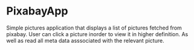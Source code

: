 # PixabayApp
Simple pictures application that displays a list of pictures fetched from pixabay. User can click a picture inorder to view it in higher definition.
As well as read all meta data asssociated with the relevant picture.
